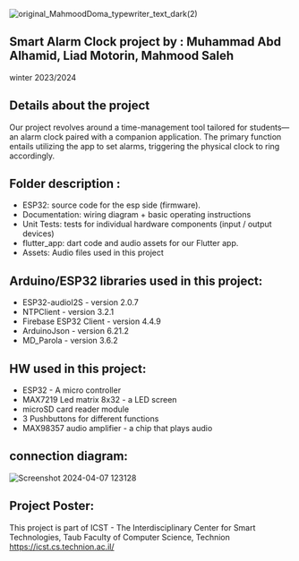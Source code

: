 ![original_MahmoodDoma_typewriter_text_dark(2)](https://github.com/LiadMo/SmartAlarmClock/assets/156796527/c58d8c46-4583-4cee-9b07-e6a074151b91)

## Smart Alarm Clock project by : Muhammad Abd Alhamid,  Liad Motorin,  Mahmood Saleh
  winter 2023/2024 

## Details about the project
  Our project revolves around a time-management tool tailored for students—an alarm clock paired with a companion application. The primary function entails utilizing the app to set alarms, triggering the physical clock to ring accordingly.

## Folder description :
* ESP32: source code for the esp side (firmware).
* Documentation: wiring diagram + basic operating instructions
* Unit Tests: tests for individual hardware components (input / output devices)
* flutter_app: dart code and audio assets for our Flutter app.
* Assets: Audio files used in this project


## Arduino/ESP32 libraries used in this project:
* ESP32-audioI2S - version 2.0.7
* NTPClient - version 3.2.1
* Firebase ESP32 Client - version 4.4.9
* ArduinoJson - version 6.21.2
* MD_Parola - version 3.6.2

## HW used in this project:
* ESP32 - A micro controller
* MAX7219 Led matrix 8x32 - a LED screen
* microSD card reader module
* 3 Pushbuttons for different functions 
* MAX98357 audio amplifier - a chip that plays audio

## connection diagram: 
![Screenshot 2024-04-07 123128](https://github.com/LiadMo/SmartAlarmClock/assets/156796527/ba501e1c-bf18-4c13-be9b-6fb4a9c2508b)


## Project Poster:

This project is part of ICST - The Interdisciplinary Center for Smart Technologies, Taub Faculty of Computer Science, Technion
https://icst.cs.technion.ac.il/
